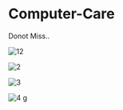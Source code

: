 # Computer-Care
Donot Miss..

![12](https://user-images.githubusercontent.com/85815644/132115189-b36d9f53-a5aa-48f9-b8c4-7eefffdb9b16.gif)


![2](https://user-images.githubusercontent.com/85815644/132115199-05547528-6d18-46fb-8ed3-12ee5d9e7557.PNG)

![3](https://user-images.githubusercontent.com/85815644/132115204-c4f5d46c-2958-4377-b792-cff000f04ec2.PNG)

![4](https://user-images.githubusercontent.com/85815644/132115205-4077f901-cad5-43e2-96ca-1d0ac859a183.PNG)
g
